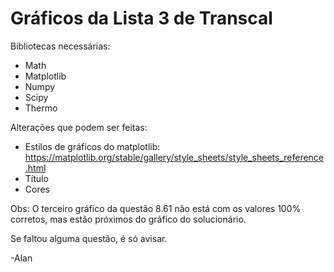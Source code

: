 # Gráficos da Lista 3 de Transcal
Bibliotecas necessárias:
- Math
- Matplotlib
- Numpy
- Scipy
- Thermo

Alterações que podem ser feitas:
- Estilos de gráficos do matplotlib: https://matplotlib.org/stable/gallery/style_sheets/style_sheets_reference.html
- Título
- Cores

Obs: O terceiro gráfico da questão 8.61 não está com os valores 100% corretos, mas estão próximos do gráfico do solucionário.

Se faltou alguma questão, é só avisar.

-Alan
